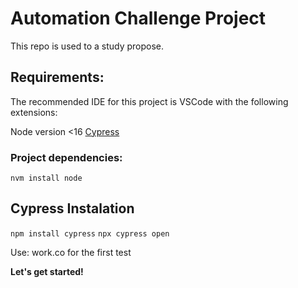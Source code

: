 # Automation Challenge Project
This repo is used to a study propose.

## Requirements:

The recommended IDE for this project is VSCode with the following extensions:

Node version <16 
[Cypress](https://www.dropbox.com/home/QALearningSessions/RecordedSessions/Test%20Automation%20Challenges)

### Project dependencies: 
`nvm install node`

## Cypress Instalation
`npm install cypress`
`npx cypress open`

Use: work.co for the first test 

**Let's get started!**
